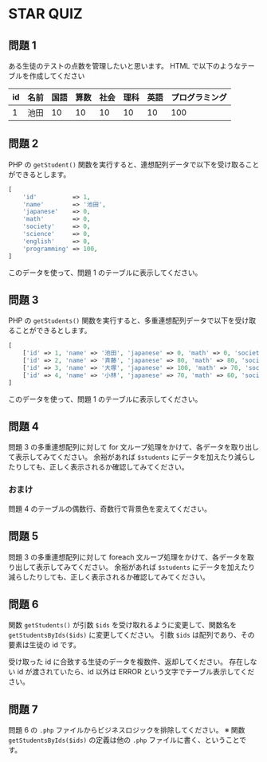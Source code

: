 # STAR QUIZ

## 問題 1

ある生徒のテストの点数を管理したいと思います。
HTML で以下のようなテーブルを作成してください

|id|名前|国語|算数|社会|理科|英語|プログラミング|
|:--|:--|:--|:--|:--|:--|:--|:--|
|1|池田|10|10|10|10|10|100|

## 問題 2

PHP の `getStudent()` 関数を実行すると、連想配列データで以下を受け取ることができるとします。

```php
[
    'id'          => 1,
    'name'        => '池田',
    'japanese'    => 0,
    'math'        => 0,
    'society'     => 0,
    'science'     => 0,
    'english'     => 0,
    'programming' => 100,
]
```

このデータを使って、問題 1 のテーブルに表示してください。

## 問題 3

PHP の `getStudents()` 関数を実行すると、多重連想配列データで以下を受け取ることができるとします。

```php
[
    ['id' => 1, 'name' => '池田', 'japanese' => 0, 'math' => 0, 'society' => 0, 'science' => 0, 'english' => 0, 'programming' => 100],
    ['id' => 2, 'name' => '斉藤', 'japanese' => 80, 'math' => 80, 'society' => 80, 'science' => 80, 'english' => 80, 'programming' => 80],
    ['id' => 3, 'name' => '大塚', 'japanese' => 100, 'math' => 70, 'society' => 90, 'science' => 70, 'english' => 60, 'programming' => 80],
    ['id' => 4, 'name' => '小林', 'japanese' => 70, 'math' => 60, 'society' => 80, 'science' => 100, 'english' => 60, 'programming' => 80],
]
```

このデータを使って、問題 1 のテーブルに表示してください。

## 問題 4

問題 3 の多重連想配列に対して for 文ループ処理をかけて、各データを取り出して表示してみてください。
余裕があれば `$students` にデータを加えたり減らしたりしても、正しく表示されるか確認してみてください。

### おまけ

問題 4 のテーブルの偶数行、奇数行で背景色を変えてください。

## 問題 5

問題 3 の多重連想配列に対して foreach 文ループ処理をかけて、各データを取り出して表示してみてください。
余裕があれば `$students` にデータを加えたり減らしたりしても、正しく表示されるか確認してみてください。

## 問題 6

関数 `getStudents()` が引数 `$ids` を受け取れるように変更して、関数名を `getStudentsByIds($ids)` に変更してください。
引数 `$ids` は配列であり、その要素は生徒の id です。

受け取った id に合致する生徒のデータを複数件、返却してください。
存在しない id が渡されていたら、id 以外は ERROR という文字でテーブル表示してください。

## 問題 7

問題 6 の `.php` ファイルからビジネスロジックを排除してください。
※ 関数 `getStudentsByIds($ids)` の定義は他の `.php` ファイルに書く、ということです。
